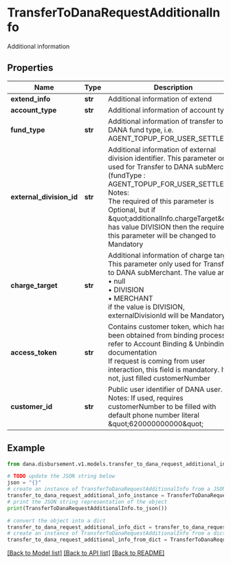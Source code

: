 # TransferToDanaRequestAdditionalInfo

Additional information

## Properties

Name | Type | Description | Notes
------------ | ------------- | ------------- | -------------
**extend_info** | **str** | Additional information of extend | [optional] 
**account_type** | **str** | Additional information of account type | [optional] 
**fund_type** | **str** | Additional information of transfer to DANA fund type, i.e.<br /> AGENT_TOPUP_FOR_USER_SETTLE  | 
**external_division_id** | **str** | Additional information of external division identifier. This parameter only used for Transfer to DANA subMerchant (fundType : AGENT_TOPUP_FOR_USER_SETTLE)<br /> Notes:<br /> The required of this parameter is Optional, but if \&quot;additionalInfo.chargeTarget\&quot; has value DIVISION then the required of this parameter will be changed to Mandatory  | [optional] 
**charge_target** | **str** | Additional information of charge target. This parameter only used for Transfer to DANA subMerchant. The value are:<br /> • null<br /> • DIVISION<br /> • MERCHANT<br /> if the value is DIVISION, externalDivisionId will be Mandatory  | [optional] 
**access_token** | **str** | Contains customer token, which has been obtained from binding process, refer to Account Binding &amp; Unbinding documentation<br /> If request is coming from user interaction, this field is mandatory. If not, just filled customerNumber  | [optional] 
**customer_id** | **str** | Public user identifier of DANA user.<br /> Notes: If used, requires customerNumber to be filled with default phone number literal \&quot;620000000000\&quot;  | [optional] 

## Example

```python
from dana.disbursement.v1.models.transfer_to_dana_request_additional_info import TransferToDanaRequestAdditionalInfo

# TODO update the JSON string below
json = "{}"
# create an instance of TransferToDanaRequestAdditionalInfo from a JSON string
transfer_to_dana_request_additional_info_instance = TransferToDanaRequestAdditionalInfo.from_json(json)
# print the JSON string representation of the object
print(TransferToDanaRequestAdditionalInfo.to_json())

# convert the object into a dict
transfer_to_dana_request_additional_info_dict = transfer_to_dana_request_additional_info_instance.to_dict()
# create an instance of TransferToDanaRequestAdditionalInfo from a dict
transfer_to_dana_request_additional_info_from_dict = TransferToDanaRequestAdditionalInfo.from_dict(transfer_to_dana_request_additional_info_dict)
```
[[Back to Model list]](../README.md#documentation-for-models) [[Back to API list]](../README.md#documentation-for-api-endpoints) [[Back to README]](../README.md)


